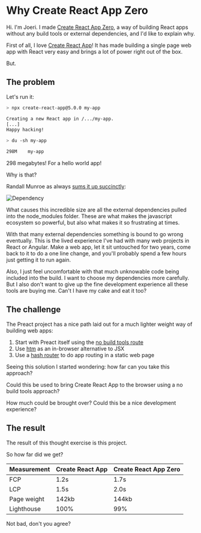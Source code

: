 # Why Create React App Zero

Hi. I'm Joeri. I made [Create React App Zero](https://github.com/jsebrech/create-react-app-zero), a way of building React apps without any build tools or external dependencies, and I'd like to explain why.

First of all, I love [Create React App](https://create-react-app.dev/)! It has made building a single page web app with React very easy and brings a lot of power right out of the box.

But.

## The problem

Let's run it:

```sh
> npx create-react-app@5.0.0 my-app

Creating a new React app in /.../my-app.
[...]
Happy hacking!

> du -sh my-app

298M    my-app
```

298 megabytes! For a hello world app!

Why is that?

Randall Munroe as always [sums it up succinctly](https://xkcd.com/2347/):

![Dependency](https://imgs.xkcd.com/comics/dependency.png)

What causes this incredible size are all the external dependencies pulled into the node_modules folder. These are what makes the javascript ecosystem so powerful, but also what makes it so frustrating at times.

With that many external dependencies something is bound to go wrong eventually. This is the lived experience I've had with many web projects in React or Angular. Make a web app, let it sit untouched for two years, come back to it to do a one line change, and you'll probably spend a few hours just getting it to run again.

Also, I just feel uncomfortable with that much unknowable code being included into the build. I want to choose my dependencies more carefully. But I also don't want to give up the fine development experience all these tools are buying me. Can't I have my cake and eat it too?

## The challenge

The Preact project has a nice path laid out for a much lighter weight way of building web apps:

1. Start with Preact itself using the [no build tools route](https://preactjs.com/guide/v10/getting-started/#no-build-tools-route)
2. Use [htm](https://github.com/developit/htm) as an in-browser alternative to JSX
3. Use a [hash router](https://jsfiddle.net/developit/gLyL6rbn/) to do app routing in a static web page

Seeing this solution I started wondering: how far can you take this approach?

Could this be used to bring Create React App to the browser using a no build tools approach?

How much could be brought over? Could this be a nice development experience?

## The result

The result of this thought exercise is this project.

So how far did we get?

| Measurement | Create React App | Create React App Zero |
|-------------|------------------|-----------------------|
| FCP         | 1.2s             | 1.7s                  |
| LCP         | 1.5s             | 2.0s                  |
| Page weight | 142kb            | 144kb                 |
| Lighthouse  | 100%             | 99%                   |

Not bad, don't you agree?
